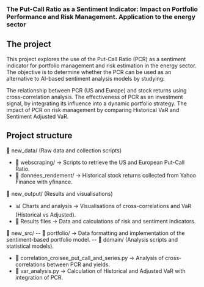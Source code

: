 ### The Put-Call Ratio as a Sentiment Indicator: Impact on Portfolio Performance and Risk Management. Application to the energy sector

## The project 
This project explores the use of the Put-Call Ratio (PCR) as a sentiment indicator for portfolio management and risk estimation in the energy sector. The objective is to determine whether the PCR can be used as an alternative to AI-based sentiment analysis models by studying:

The relationship between PCR (US and Europe) and stock returns using cross-correlation analysis.
The effectiveness of PCR as an investment signal, by integrating its influence into a dynamic portfolio strategy.
The impact of PCR on risk management by comparing Historical VaR and Sentiment Adjusted VaR.

## Project structure

📁 new_data/ (Raw data and collection scripts)

- 📂 webscraping/ → Scripts to retrieve the US and European Put-Call Ratio.
- 📄 données_rendement/ → Historical stock returns collected from Yahoo Finance with yfinance.


📁 new_output/ (Results and visualisations)

- 📊 Charts and analysis → Visualisations of cross-correlations and VaR (Historical vs Adjusted).
- 📄 Results files → Data and calculations of risk and sentiment indicators.
 
📁 new_src/ 
-- 📂 portfolio/ → Data formatting and implementation of the sentiment-based portfolio model.
-- 📁 domain/ (Analysis scripts and statistical models).
- 📄 correlation_croisee_put_call_and_series.py → Analysis of cross-correlations between PCR and yields.
- 📄 var_analysis.py → Calculation of Historical and Adjusted VaR with integration of PCR.
